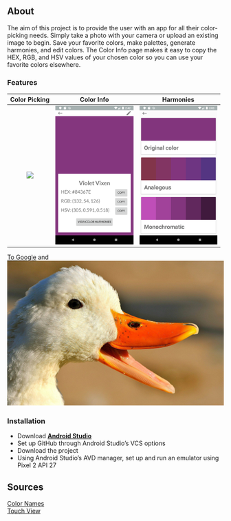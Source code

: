## About

The aim of this project is to provide the user with an app for all their color-picking needs. Simply take a photo with your camera or upload an existing image to begin. Save your favorite colors, make palettes, generate harmonies, and edit colors. The Color Info page makes it easy to copy the HEX, RGB, and HSV values of your chosen color so you can use your favorite colors elsewhere.

### Features
Color Picking              | Color Info                | Harmonies                |
:-------------------------:|:-------------------------:|:-------------------------:
<img height="322" src="color_picker.gif">  | <img height="322" src="color_info.png"> | <img height="322" src="harmonies.png">

[To Google](https://www.google.com) and ![Image](/duck.jpg)
### Installation

- Download **[Android Studio](https://developer.android.com/studio)**
- Set up GitHub through Android Studio’s VCS options
- Download the project
- Using Android Studio’s AVD manager, set up and run an emulator using Pixel 2 API 27

## Sources
[Color Names](https://github.com/meodai/color-names#about-)\
[Touch View](https://github.com/MikeOrtiz/TouchImageView)
